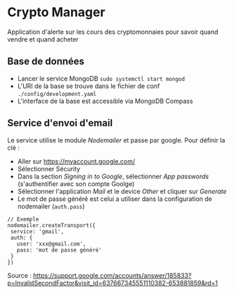 # Crypto Manager

Application d'alerte sur les cours des cryptomonnaies pour savoir quand vendre et quand acheter

## Base de données
- Lancer le service MongoDB `sudo systemctl start mongod`
- L'URI de la base se trouve dans le fichier de conf `./config/development.yaml`
- L'interface de la base est accessible via MongoDB Compass

## Service d'envoi d'email
Le service utilise le module *Nodemailer* et passe par google.
Pour définir la clé : 
 - Aller sur https://myaccount.google.com/
 - Sélectionner Sécurity
 - Dans la section *Signing in to Google*, sélectionner *App passwords* (s'authentifier avec son compte Goolge)
 - Sélectionner l'application *Mail* et le device *Other* et cliquer sur *Generate*
 - Le mot de passe généré est celui a utiliser dans la configuration de nodemailer (`auth.pass`)
 
 ```
// Exemple
nodemailer.createTransport({
  service: 'gmail',
  auth: {
    user: 'xxx@gmail.com',
    pass: 'mot de passe généré'
  }
})
 ```
 
Source : https://support.google.com/accounts/answer/185833?p=InvalidSecondFactor&visit_id=637667345551110382-653881859&rd=1

